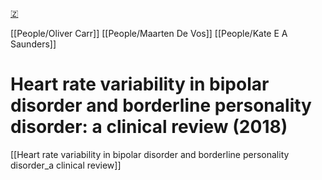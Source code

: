 [🇿](zotero://select/library/items/FEL523GA)

[[People/Oliver Carr]] [[People/Maarten De Vos]] [[People/Kate E A Saunders]] 
# Heart rate variability in bipolar disorder and borderline personality disorder: a clinical review (2018)

[[Heart rate variability in bipolar disorder and borderline personality disorder_a clinical review]]